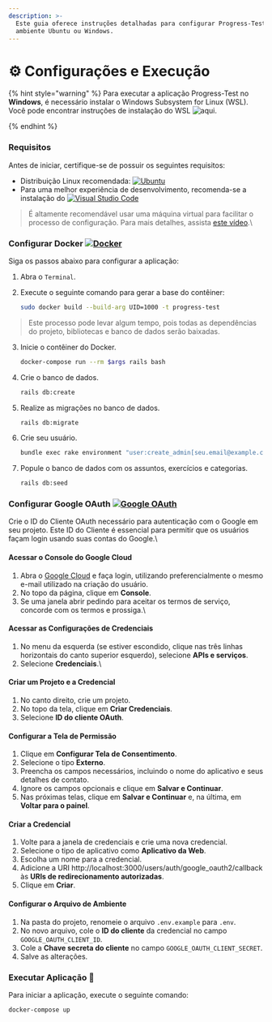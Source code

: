 ```yaml
---
description: >-
  Este guia oferece instruções detalhadas para configurar Progress-Test em um
  ambiente Ubuntu ou Windows.
---
```


# ⚙️ Configurações e Execução



{% hint style="warning" %}
Para executar a aplicação Progress-Test no **Windows**, é necessário instalar o Windows Subsystem for Linux (WSL). Você pode encontrar instruções de instalação do WSL ![aqui](https://learn.microsoft.com/pt-br/windows/wsl/install).


{% endhint %}

### Requisitos

Antes de iniciar, certifique-se de possuir os seguintes requisitos:

* Distribuição Linux recomendada: [![Ubuntu](https://img.shields.io/badge/Ubuntu-%23E95420.svg?\&style=flat\&logo=ubuntu\&logoColor=white)](https://ubuntu.com/download/desktop)
* Para uma melhor experiência de desenvolvimento, recomenda-se a instalação do [![Visual Studio Code](https://img.shields.io/badge/Visual%20Studio%20Code-%23007ACC.svg?\&style=flat\&logo=visual-studio-code\&logoColor=white)](https://code.visualstudio.com/download)



> É altamente recomendável usar uma máquina virtual para facilitar o processo de configuração. Para mais detalhes, assista [este vídeo](https://www.youtube.com/watch?v=XxZ8BTCBDis).\
>

### Configurar Docker [![Docker](https://img.shields.io/badge/Docker-%230db7ed.svg?\&style=flat\&logo=docker\&logoColor=white)](https://www.docker.com/)

Siga os passos abaixo para configurar a aplicação:

1. Abra o `Terminal`.
2.  Execute o seguinte comando para gerar a base do contêiner:

    ```bash
    sudo docker build --build-arg UID=1000 -t progress-test

    ```

> Este processo pode levar algum tempo, pois todas as dependências do projeto, bibliotecas e banco de dados serão baixadas.



3.  Inicie o contêiner do Docker.

    ```bash
    docker-compose run --rm $args rails bash
    ```
4.  Crie o banco de dados.

    ```bash
    rails db:create
    ```
5.  Realize as migrações no banco de dados.

    ```bash
    rails db:migrate
    ```
6.  Crie seu usuário.

    ```bash
    bundle exec rake environment "user:create_admin[seu.email@example.com, Seu nome]"
    ```
7.  Popule o banco de dados com os assuntos, exercícios e categorias.

    ```bash
    rails db:seed
    ```



### Configurar Google OAuth [![Google OAuth](https://img.shields.io/badge/Google%20OAuth-%234285F4.svg?\&style=flat\&logo=google\&logoColor=white)](https://developers.google.com/identity/protocols/oauth2)

Crie o ID do Cliente OAuth necessário para autenticação com o Google em seu projeto. Este ID do Cliente é essencial para permitir que os usuários façam login usando suas contas do Google.\


#### Acessar o Console do Google Cloud

1. Abra o [Google Cloud](https://cloud.google.com/?hl=pt-BR) e faça login, utilizando preferencialmente o mesmo e-mail utilizado na criação do usuário.
2. No topo da página, clique em **Console**.
3. Se uma janela abrir pedindo para aceitar os termos de serviço, concorde com os termos e prossiga.\


#### Acessar as Configurações de Credenciais

1. No menu da esquerda (se estiver escondido, clique nas três linhas horizontais do canto superior esquerdo), selecione **APIs e serviços**.
2. Selecione **Credenciais**.\


#### Criar um Projeto e a Credencial

1. No canto direito, crie um projeto.
2. No topo da tela, clique em **Criar Credenciais**.
3. Selecione **ID do cliente OAuth**.

#### Configurar a Tela de Permissão

1. Clique em **Configurar Tela de Consentimento**.
2. Selecione o tipo **Externo**.
3. Preencha os campos necessários, incluindo o nome do aplicativo e seus detalhes de contato.
4. Ignore os campos opcionais e clique em **Salvar e Continuar**.
5. Nas próximas telas, clique em **Salvar e Continuar** e, na última, em **Voltar para o painel**.

#### Criar a Credencial

1. Volte para a janela de credenciais e crie uma nova credencial.
2. Selecione o tipo de aplicativo como **Aplicativo da Web**.
3. Escolha um nome para a credencial.
4. Adicione a URI http://localhost:3000/users/auth/google\_oauth2/callback às **URIs de redirecionamento autorizadas**.
5. Clique em **Criar**.

#### Configurar o Arquivo de Ambiente

1. Na pasta do projeto, renomeie o arquivo `.env.example` para `.env`.
2. No novo arquivo, cole o **ID do cliente** da credencial no campo `GOOGLE_OAUTH_CLIENT_ID`.
3. Cole a **Chave secreta do cliente** no campo `GOOGLE_OAUTH_CLIENT_SECRET`.
4. Salve as alterações.

### Executar Aplicação 🚀

Para iniciar a aplicação, execute o seguinte comando:

```bash
docker-compose up
```
